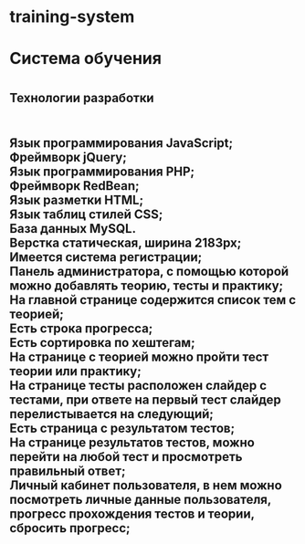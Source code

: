 # training-system
<h1>Cистема обучения<h1>
<h2>Технологии разработки<h2><br>
Язык программирования JavaScript;<br>
Фреймворк jQuery;<br>
Язык программирования PHP;<br>
Фреймворк RedBean;<br>
Язык разметки HTML;<br>
Язык таблиц стилей CSS;<br>
База данных MySQL.<br>
Верстка статическая, ширина 2183px;<br>
Имеется система регистрации;<br>
Панель администратора, с помощью которой можно добавлять теорию, тесты и практику;<br>
На главной странице содержится список тем с теорией;<br>
Есть строка прогресса;<br>
Есть сортировка по хештегам;<br>
На странице с теорией можно пройти тест теории или практику;<br>
На странице тесты расположен слайдер с тестами, при ответе на первый тест слайдер перелистывается на следующий;<br>
Есть страница с результатом тестов;<br>
На странице результатов тестов, можно перейти на любой тест и просмотреть правильный ответ;<br>
Личный кабинет пользователя, в нем можно посмотреть личные данные пользователя, прогресс прохождения тестов и теории, сбросить прогресс;
